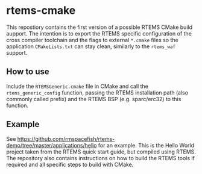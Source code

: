 # rtems-cmake

This repostiory contains the first version of a possible RTEMS CMake build aupport. The intention is to export the RTEMS specific configuration of the cross compiler toolchain and the flags to external `*.cmake` files so the application `CMakeLists.txt` can stay clean, similarly to the `rtems_waf` support.

## How to use

Include the `RTEMSGeneric.cmake` file in CMake and call the `rtems_generic_config` function, passing the RTEMS installation path (also commonly called prefix)
and the RTEMS BSP (e.g. sparc/erc32) to this function.

## Example

See https://github.com/rmspacefish/rtems-demo/tree/master/applications/hello for an example. This is the Hello World project taken from the RTEMS quick start guide,
but compiled using RTEMS. The repository also contains instructions on how to build the RTEMS tools if required and all specific steps to build with CMake.
